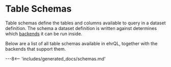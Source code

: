 # Table Schemas

Table schemas define the tables and columns available to query in a
dataset definition. The schema a dataset definition is written against
determines which [backends](../backends/) it can be run inside.

Below are a list of all table schemas available in ehrQL, together with
the backends that support them.

---8<-- 'includes/generated_docs/schemas.md'

